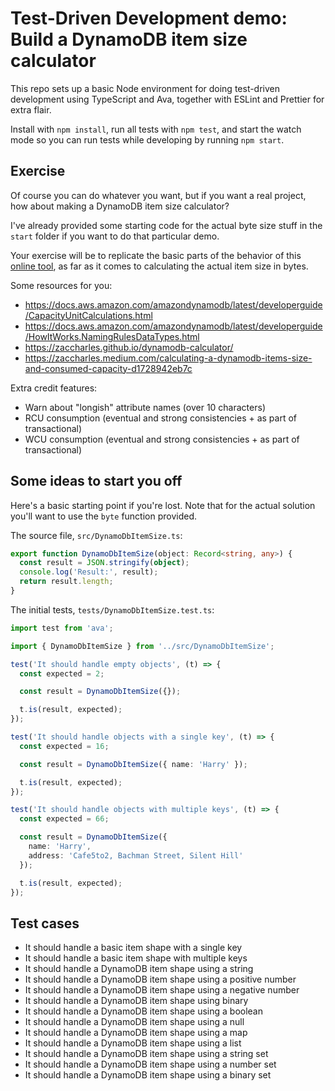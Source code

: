 # Test-Driven Development demo: Build a DynamoDB item size calculator

This repo sets up a basic Node environment for doing test-driven development using TypeScript and Ava, together with ESLint and Prettier for extra flair.

Install with `npm install`, run all tests with `npm test`, and start the watch mode so you can run tests while developing by running `npm start`.

## Exercise

Of course you can do whatever you want, but if you want a real project, how about making a DynamoDB item size calculator?

I've already provided some starting code for the actual byte size stuff in the `start` folder if you want to do that particular demo.

Your exercise will be to replicate the basic parts of the behavior of this [online tool](https://zaccharles.github.io/dynamodb-calculator/), as far as it comes to calculating the actual item size in bytes.

Some resources for you:

- https://docs.aws.amazon.com/amazondynamodb/latest/developerguide/CapacityUnitCalculations.html
- https://docs.aws.amazon.com/amazondynamodb/latest/developerguide/HowItWorks.NamingRulesDataTypes.html
- https://zaccharles.github.io/dynamodb-calculator/
- https://zaccharles.medium.com/calculating-a-dynamodb-items-size-and-consumed-capacity-d1728942eb7c

Extra credit features:

- Warn about "longish" attribute names (over 10 characters)
- RCU consumption (eventual and strong consistencies + as part of transactional)
- WCU consumption (eventual and strong consistencies + as part of transactional)

## Some ideas to start you off

Here's a basic starting point if you're lost. Note that for the actual solution you'll want to use the `byte` function provided.

The source file, `src/DynamoDbItemSize.ts`:

```ts
export function DynamoDbItemSize(object: Record<string, any>) {
  const result = JSON.stringify(object);
  console.log('Result:', result);
  return result.length;
}
```

The initial tests, `tests/DynamoDbItemSize.test.ts`:

```ts
import test from 'ava';

import { DynamoDbItemSize } from '../src/DynamoDbItemSize';

test('It should handle empty objects', (t) => {
  const expected = 2;

  const result = DynamoDbItemSize({});

  t.is(result, expected);
});

test('It should handle objects with a single key', (t) => {
  const expected = 16;

  const result = DynamoDbItemSize({ name: 'Harry' });

  t.is(result, expected);
});

test('It should handle objects with multiple keys', (t) => {
  const expected = 66;

  const result = DynamoDbItemSize({
    name: 'Harry',
    address: 'Cafe5to2, Bachman Street, Silent Hill'
  });

  t.is(result, expected);
});
```

## Test cases

- It should handle a basic item shape with a single key
- It should handle a basic item shape with multiple keys
- It should handle a DynamoDB item shape using a string
- It should handle a DynamoDB item shape using a positive number
- It should handle a DynamoDB item shape using a negative number
- It should handle a DynamoDB item shape using binary
- It should handle a DynamoDB item shape using a boolean
- It should handle a DynamoDB item shape using a null
- It should handle a DynamoDB item shape using a map
- It should handle a DynamoDB item shape using a list
- It should handle a DynamoDB item shape using a string set
- It should handle a DynamoDB item shape using a number set
- It should handle a DynamoDB item shape using a binary set
